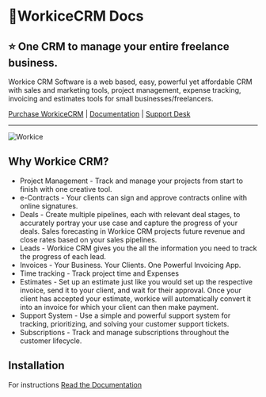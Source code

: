 # 🎉WorkiceCRM Docs

## ⭐️ One CRM to manage your entire freelance business.

Workice CRM Software is a web based, easy, powerful yet affordable CRM with sales and marketing tools, project management, expense tracking, invoicing and estimates tools for small businesses/freelancers.

[Purchase WorkiceCRM](https://workice.com) | [Documentation](https://docs.workice.com) | [Support Desk](https://desk.workice.com)

----------

![Workice](https://s3.eu-central-1.amazonaws.com/workice/images/workice-dash.png)



## Why Workice CRM?
* Project Management - Track and manage your projects from start to finish with one creative tool.
* e-Contracts - Your clients can sign and approve contracts online with online signatures.
* Deals - Create multiple pipelines, each with relevant deal stages, to accurately portray your use case and capture the progress of your deals.  Sales forecasting in Workice CRM projects future revenue and close rates based on your sales pipelines. 
* Leads - Workice CRM gives you the all the information you need to track the progress of each lead.
* Invoices - Your Business. Your Clients. One Powerful Invoicing App.
* Time tracking - Track project time and Expenses
* Estimates - Set up an estimate just like you would set up the respective invoice, send it to your client, and wait for their approval. Once your client has accepted your estimate, workice will automatically convert it into an invoice for which your client can then make payment.
* Support System - Use a simple and powerful support system for tracking, prioritizing, and solving your customer support tickets.
* Subscriptions - Track and manage subscriptions throughout the customer lifecycle.

## Installation
For instructions [Read the Documentation](https://docs.workice.com)